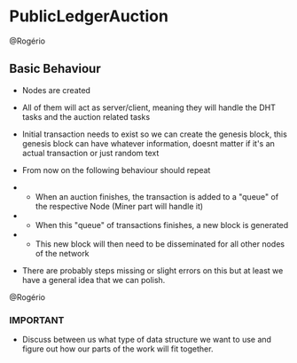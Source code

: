 # PublicLedgerAuction

@Rogério 
## Basic Behaviour
- Nodes are created
- All of them will act as server/client, meaning they will handle the DHT tasks and the auction related tasks
- Initial transaction needs to exist so we can create the genesis block, this genesis block can have whatever information, doesnt matter if it's an actual transaction or just random text
- From now on the following behaviour should repeat
- - When an auction finishes, the transaction is added to a "queue" of the respective Node (Miner part will handle it)
- - When this "queue" of transactions finishes, a new block is generated
- - This new block will then need to be disseminated for all other nodes of the network

- There are probably steps missing or slight errors on this but at least we have a general idea that we can polish. 

@Rogério
### IMPORTANT
- Discuss between us what type of data structure we want to use and figure out how our parts of the work will fit together.